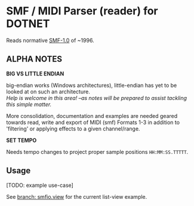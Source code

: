 
SMF / MIDI Parser (reader) for DOTNET
=========================================
Reads normative [SMF-1.0] of ~1996.

[SMF-1.0]: https://www.midi.org/specifications/item/the-midi-1-0-specification

ALPHA NOTES
----------------

**BIG VS LITTLE ENDIAN**

big-endian works (Windows architectures), little-endian has
yet to be looked at on such an architecture.  
*Help is welcome in this area! –as notes will be prepared to assist tackling
this simple matter.*

More consolidation, documentation and examples are needed geared towards read,
write and export of MIDI (smf) Formats 1-3 in addition to 'filtering' or applying
effects to a given channel/range.

**SET TEMPO**

Needs tempo changes to project proper sample positions `HH:MM:SS.TTTTT`.

Usage
------

[TODO: example use-case]

See [branch: smfio.view](https://github.com/tfwio/smfio/tree/smfio.view) for
the current list-view example.

<!-- See or checkout branch: [smfio.view] for the current example scenario -->

<!--

allowing for manual handling of such as the following scenarios.

### MIDI Format Version

- MIDI Format 0:
    - Single track contains all meta and messages.
- MIDI Format 1:
    - One or more tracks
    - Timings work the same as Format 0.
- MIDI Format 2:
    - One or more tracks.
    - Timings are exclusive per track.
-->
